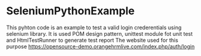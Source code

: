 # SeleniumPythonExample
This pyhton code is an example to test a valid login crederentials using selenium library.
It is used POM design pattern, unittest module fot unit test and HtmlTestRunner to generate test report
The website used for this purpose https://opensource-demo.orangehrmlive.com/index.php/auth/login
